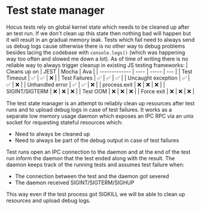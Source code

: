# Test state manager

Hocus tests rely on global kernel state which needs to be cleaned up after an test run.
If we don't clean up this state then nothing bad will happen but it will result in an gradual memory leak.
Tests which fail need to always send us debug logs cause otherwise there is no other way to debug problems besides lacing the codebase with `console.logs()` (which was happening way too often and slowed me down a lot).
As of time of writing there is no reliable way to always trigger cleanup in existing JS testing frameworks:
| Cleans up on | JEST | Mocha | Ava |
| ------------- | ---- | ----- | --- |
| Test Timeout | ✅ | ✅ | ❌ |
| Test Failures | ✅ | ✅ | ✅ |
| Uncaught exception | ✅ | ✅ | ❌ |
| Unhandled error | ✅ | ✅ | ❌ |
| process.exit | ❌ | ❌ | ❌ |
| SIGINT/SIGTERM | ❌ | ❌ | ❌ |
| Test OOM | ❌ | ❌ | ❌ |
| Force exit | ❌ | ❌ | ❌ |

The test state manager is an attempt to reliably clean up resources after test runs and to upload debug logs in case of test failures. It works as a separate low memory usage daemon which exposes an IPC RPC via an unix socket for requesting stateful resources which:

- Need to always be cleaned up
- Need to always be part of the debug output in case of test failures

Test runs open an IPC connection to the daemon and at the end of the test run inform the daemon that the test ended along with the result.
The daemon keeps track of the running tests and assumes test failure when:

- The connection between the test and the daemon got severed
- The daemon received SIGINT/SIGTERM/SIGHUP

This way even if the test process got SIGKILL we will be able to clean up resources and upload debug logs.
